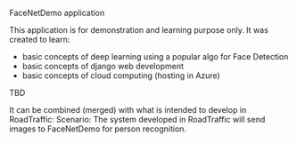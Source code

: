 FaceNetDemo application

This application is for demonstration and learning purpose only.
It was created to learn:
- basic concepts of deep learning using a popular algo for Face Detection
- basic concepts of django web development
- basic concepts of cloud computing (hosting in Azure)

TBD

It can be combined (merged) with what is intended to develop in RoadTraffic:
Scenario:
The system developed in RoadTraffic will send images to FaceNetDemo for person recognition.

